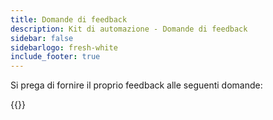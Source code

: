 ```yaml
---
title: Domande di feedback
description: Kit di automazione - Domande di feedback
sidebar: false
sidebarlogo: fresh-white
include_footer: true
---
```

Si prega di fornire il proprio feedback alle seguenti domande:

{{<questions  name="feedback.json" completed="Thank you for completing questions" showNavigationButtons=false  >}}
